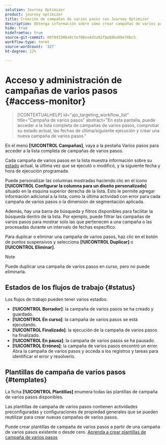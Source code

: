 ```yaml
---
solution: Journey Optimizer
product: journey optimizer
title: Creación de campañas de varios pasos con Journey Optimizer
description: Obtenga información sobre cómo crear campañas de varios pasos con Journey Optimizer
hide: true
hidefromtoc: true
source-git-commit: 00f843300a9cfe798ea4d3a92fbe89ba80e70bc5
workflow-type: tm+mt
source-wordcount: '327'
ht-degree: 12%

---
```


# Acceso y administración de campañas de varios pasos {#access-monitor}

>[!CONTEXTUALHELP]
>id="ajo_targeting_workflow_list"
>title="Campaña de varios pasos"
>abstract="En esta pantalla, puede acceder a la lista completa de campañas de varios pasos, comprobar su estado actual, las fechas de última/siguiente ejecución y crear una nueva campaña de varios pasos."

En el menú **[!UICONTROL Campañas]**, vaya a la pestaña Varios pasos para acceder a la lista completa de campañas de varios pasos.


Cada campaña de varios pasos en la lista muestra información sobre su [estado](#status) actual, la última vez que se ejecutó o modificó, y la siguiente fecha y hora de ejecución programada.

Puede personalizar las columnas mostradas haciendo clic en el icono **[!UICONTROL Configurar la columna para un diseño personalizado]** situado en la esquina superior derecha de la lista. Esto le permite agregar información adicional a la lista, como la última actividad con error para cada campaña de varios pasos o la dimensión de segmentación aplicada.

Además, hay una barra de búsqueda y filtros disponibles para facilitar la búsqueda dentro de la lista. Por ejemplo, puede filtrar las campañas de varios pasos para mostrar solo las que pertenecen a una campaña o las procesadas durante un intervalo de fechas específico.

Para duplicar o eliminar una campaña de varios pasos, haz clic en el botón de puntos suspensivos y selecciona **[!UICONTROL Duplicar]** o **[!UICONTROL Eliminar]**.

>[!NOTE]
>
>Puede duplicar una campaña de varios pasos en curso, pero no puede eliminarla.

## Estados de los flujos de trabajo {#status}

Los flujos de trabajo pueden tener varios estados:

* **[!UICONTROL Borrador]**: la campaña de varios pasos se ha creado y guardado.
* **[!UICONTROL En curso]**: la campaña de varios pasos se está ejecutando.
* **[!UICONTROL Finalizado]**: la ejecución de la campaña de varios pasos ha finalizado.
* **[!UICONTROL En pausa]**: la campaña de varios pasos se ha pausado.
* **[!UICONTROL Erróneo]**: la campaña de varios pasos encontró un error. Abra la campaña de varios pasos y acceda a los registros y tareas para identificar el error y resolverlo.


## Plantillas de campaña de varios pasos {#templates}

La ficha **[!UICONTROL Plantillas]** enumera todas las plantillas de campaña de varios pasos disponibles.

Las plantillas de campaña de varios pasos contienen actividades preconfiguradas y configuraciones de propiedad generales que se pueden reutilizar para crear nuevas campañas de varios pasos.

Puede crear plantillas de campaña de varios pasos a partir de una campaña de varios pasos existente o desde cero. [Aprenda a crear plantillas de campaña de varios pasos](create-ms-campaign.md#campaign-templates)

